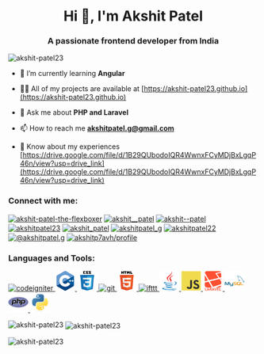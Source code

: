<h1 align="center">Hi 👋, I'm Akshit Patel</h1>
<h3 align="center">A passionate frontend developer from India</h3>

<p align="left"> <img src="https://komarev.com/ghpvc/?username=akshit-patel23&label=Profile%20views&color=0e75b6&style=flat" alt="akshit-patel23" /> </p>

- 🌱 I’m currently learning **Angular**

- 👨‍💻 All of my projects are available at [https://akshit-patel23.github.io](https://akshit-patel23.github.io)

- 💬 Ask me about **PHP and Laravel**

- 📫 How to reach me **akshitpatel.g@gmail.com**

- 📄 Know about my experiences [https://drive.google.com/file/d/1B29QUbodoIQR4WwnxFCyMDjBxLgqP46n/view?usp=drive_link](https://drive.google.com/file/d/1B29QUbodoIQR4WwnxFCyMDjBxLgqP46n/view?usp=drive_link)

<h3 align="left">Connect with me:</h3>
<p align="left">
<a href="https://codepen.io/akshit-patel-the-flexboxer" target="blank"><img align="center" src="https://raw.githubusercontent.com/rahuldkjain/github-profile-readme-generator/master/src/images/icons/Social/codepen.svg" alt="akshit-patel-the-flexboxer" height="30" width="40" /></a>
<a href="https://twitter.com/akshit__patel" target="blank"><img align="center" src="https://raw.githubusercontent.com/rahuldkjain/github-profile-readme-generator/master/src/images/icons/Social/twitter.svg" alt="akshit__patel" height="30" width="40" /></a>
<a href="https://linkedin.com/in/akshit--patel" target="blank"><img align="center" src="https://raw.githubusercontent.com/rahuldkjain/github-profile-readme-generator/master/src/images/icons/Social/linked-in-alt.svg" alt="akshit--patel" height="30" width="40" /></a>
<a href="https://kaggle.com/akshitpatel23" target="blank"><img align="center" src="https://raw.githubusercontent.com/rahuldkjain/github-profile-readme-generator/master/src/images/icons/Social/kaggle.svg" alt="akshitpatel23" height="30" width="40" /></a>
<a href="https://www.codechef.com/users/akshit_patel" target="blank"><img align="center" src="https://cdn.jsdelivr.net/npm/simple-icons@3.1.0/icons/codechef.svg" alt="akshit_patel" height="30" width="40" /></a>
<a href="https://www.hackerrank.com/akshitpatel_g" target="blank"><img align="center" src="https://raw.githubusercontent.com/rahuldkjain/github-profile-readme-generator/master/src/images/icons/Social/hackerrank.svg" alt="akshitpatel_g" height="30" width="40" /></a>
<a href="https://www.leetcode.com/akshitpatel22" target="blank"><img align="center" src="https://raw.githubusercontent.com/rahuldkjain/github-profile-readme-generator/master/src/images/icons/Social/leet-code.svg" alt="akshitpatel22" height="30" width="40" /></a>
<a href="https://www.hackerearth.com/@akshitpatel.g" target="blank"><img align="center" src="https://raw.githubusercontent.com/rahuldkjain/github-profile-readme-generator/master/src/images/icons/Social/hackerearth.svg" alt="@akshitpatel.g" height="30" width="40" /></a>
<a href="https://auth.geeksforgeeks.org/user/akshitp7avh/profile" target="blank"><img align="center" src="https://raw.githubusercontent.com/rahuldkjain/github-profile-readme-generator/master/src/images/icons/Social/geeks-for-geeks.svg" alt="akshitp7avh/profile" height="30" width="40" /></a>
</p>

<h3 align="left">Languages and Tools:</h3>
<p align="left"> <a href="https://codeigniter.com" target="_blank" rel="noreferrer"> <img src="https://cdn.worldvectorlogo.com/logos/codeigniter.svg" alt="codeigniter" width="40" height="40"/> </a> <a href="https://www.w3schools.com/cpp/" target="_blank" rel="noreferrer"> <img src="https://raw.githubusercontent.com/devicons/devicon/master/icons/cplusplus/cplusplus-original.svg" alt="cplusplus" width="40" height="40"/> </a> <a href="https://www.w3schools.com/css/" target="_blank" rel="noreferrer"> <img src="https://raw.githubusercontent.com/devicons/devicon/master/icons/css3/css3-original-wordmark.svg" alt="css3" width="40" height="40"/> </a> <a href="https://git-scm.com/" target="_blank" rel="noreferrer"> <img src="https://www.vectorlogo.zone/logos/git-scm/git-scm-icon.svg" alt="git" width="40" height="40"/> </a> <a href="https://www.w3.org/html/" target="_blank" rel="noreferrer"> <img src="https://raw.githubusercontent.com/devicons/devicon/master/icons/html5/html5-original-wordmark.svg" alt="html5" width="40" height="40"/> </a> <a href="https://ifttt.com/" target="_blank" rel="noreferrer"> <img src="https://www.vectorlogo.zone/logos/ifttt/ifttt-ar21.svg" alt="ifttt" width="40" height="40"/> </a> <a href="https://www.java.com" target="_blank" rel="noreferrer"> <img src="https://raw.githubusercontent.com/devicons/devicon/master/icons/java/java-original.svg" alt="java" width="40" height="40"/> </a> <a href="https://developer.mozilla.org/en-US/docs/Web/JavaScript" target="_blank" rel="noreferrer"> <img src="https://raw.githubusercontent.com/devicons/devicon/master/icons/javascript/javascript-original.svg" alt="javascript" width="40" height="40"/> </a> <a href="https://laravel.com/" target="_blank" rel="noreferrer"> <img src="https://raw.githubusercontent.com/devicons/devicon/master/icons/laravel/laravel-plain-wordmark.svg" alt="laravel" width="40" height="40"/> </a> <a href="https://www.mysql.com/" target="_blank" rel="noreferrer"> <img src="https://raw.githubusercontent.com/devicons/devicon/master/icons/mysql/mysql-original-wordmark.svg" alt="mysql" width="40" height="40"/> </a> <a href="https://www.php.net" target="_blank" rel="noreferrer"> <img src="https://raw.githubusercontent.com/devicons/devicon/master/icons/php/php-original.svg" alt="php" width="40" height="40"/> </a> <a href="https://www.python.org" target="_blank" rel="noreferrer"> <img src="https://raw.githubusercontent.com/devicons/devicon/master/icons/python/python-original.svg" alt="python" width="40" height="40"/> </a> </p>

<p><img align="left" src="https://github-readme-stats.vercel.app/api/top-langs?username=akshit-patel23&show_icons=true&locale=en&layout=compact" alt="akshit-patel23" /></p>

<p>&nbsp;<img align="center" src="https://github-readme-stats.vercel.app/api?username=akshit-patel23&show_icons=true&locale=en" alt="akshit-patel23" /></p>

<p><img align="center" src="https://github-readme-streak-stats.herokuapp.com/?user=akshit-patel23&" alt="akshit-patel23" /></p>
